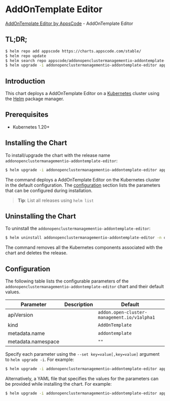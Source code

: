 # AddOnTemplate Editor

[AddOnTemplate Editor by AppsCode](https://appscode.com) - AddOnTemplate Editor

## TL;DR;

```bash
$ helm repo add appscode https://charts.appscode.com/stable/
$ helm repo update
$ helm search repo appscode/addonopenclustermanagementio-addontemplate-editor --version=v0.26.0
$ helm upgrade -i addonopenclustermanagementio-addontemplate-editor appscode/addonopenclustermanagementio-addontemplate-editor -n default --create-namespace --version=v0.26.0
```

## Introduction

This chart deploys a AddOnTemplate Editor on a [Kubernetes](http://kubernetes.io) cluster using the [Helm](https://helm.sh) package manager.

## Prerequisites

- Kubernetes 1.20+

## Installing the Chart

To install/upgrade the chart with the release name `addonopenclustermanagementio-addontemplate-editor`:

```bash
$ helm upgrade -i addonopenclustermanagementio-addontemplate-editor appscode/addonopenclustermanagementio-addontemplate-editor -n default --create-namespace --version=v0.26.0
```

The command deploys a AddOnTemplate Editor on the Kubernetes cluster in the default configuration. The [configuration](#configuration) section lists the parameters that can be configured during installation.

> **Tip**: List all releases using `helm list`

## Uninstalling the Chart

To uninstall the `addonopenclustermanagementio-addontemplate-editor`:

```bash
$ helm uninstall addonopenclustermanagementio-addontemplate-editor -n default
```

The command removes all the Kubernetes components associated with the chart and deletes the release.

## Configuration

The following table lists the configurable parameters of the `addonopenclustermanagementio-addontemplate-editor` chart and their default values.

|     Parameter      | Description |                        Default                         |
|--------------------|-------------|--------------------------------------------------------|
| apiVersion         |             | <code>addon.open-cluster-management.io/v1alpha1</code> |
| kind               |             | <code>AddOnTemplate</code>                             |
| metadata.name      |             | <code>addontemplate</code>                             |
| metadata.namespace |             | <code>""</code>                                        |


Specify each parameter using the `--set key=value[,key=value]` argument to `helm upgrade -i`. For example:

```bash
$ helm upgrade -i addonopenclustermanagementio-addontemplate-editor appscode/addonopenclustermanagementio-addontemplate-editor -n default --create-namespace --version=v0.26.0 --set apiVersion=addon.open-cluster-management.io/v1alpha1
```

Alternatively, a YAML file that specifies the values for the parameters can be provided while
installing the chart. For example:

```bash
$ helm upgrade -i addonopenclustermanagementio-addontemplate-editor appscode/addonopenclustermanagementio-addontemplate-editor -n default --create-namespace --version=v0.26.0 --values values.yaml
```
